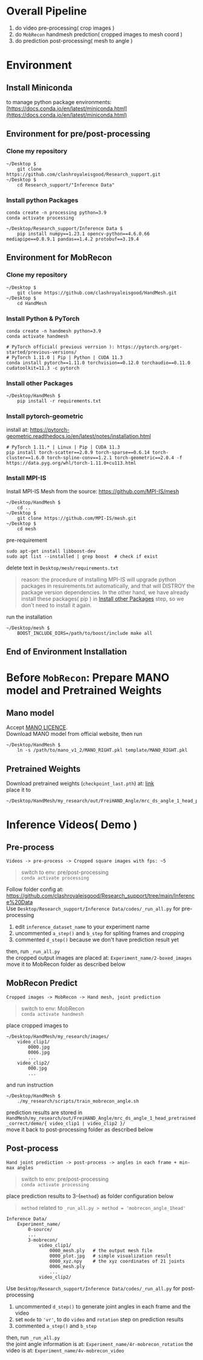 # Overall Pipeline
1. do video pre-processing( crop images )
2. do `MobRecon` handmesh predction( cropped images to mesh coord )
3. do prediction post-processing( mesh to angle )

# Environment
## Install Miniconda
to manage python package environments: 
[https://docs.conda.io/en/latest/miniconda.html](https://docs.conda.io/en/latest/miniconda.html)

## Environment for pre/post-processing
### Clone my repository
```
~/Desktop $
    git clone https://github.com/clashroyaleisgood/Research_support.git
~/Desktop $
    cd Research_support/"Inference Data"
```

### Install python Packages
```
conda create -n processing python=3.9
conda activate processing
```

```
~/Desktop/Research_support/Inference Data $
    pip install numpy==1.23.1 opencv-python==4.6.0.66 mediapipe==0.8.9.1 pandas==1.4.2 protobuf==3.19.4
```

## Environment for MobRecon
### Clone my repository
```
~/Desktop $
    git clone https://github.com/clashroyaleisgood/HandMesh.git
~/Desktop $
    cd HandMesh
```

### Install Python & PyTorch
```
conda create -n handmesh python=3.9
conda activate handmesh

# PyTorch official( previous verrsion ): https://pytorch.org/get-started/previous-versions/
# PyTorch 1.11.0 | Pip | Python | CUDA 11.3
conda install pytorch==1.11.0 torchvision==0.12.0 torchaudio==0.11.0 cudatoolkit=11.3 -c pytorch
```

### Install other Packages
```
~/Desktop/HandMesh $
    pip install -r requirements.txt
```

### Install pytorch-geometric
install at: https://pytorch-geometric.readthedocs.io/en/latest/notes/installation.html
```
# PyTorch 1.11.* | Linux | Pip | CUDA 11.3
pip install torch-scatter==2.0.9 torch-sparse==0.6.14 torch-cluster==1.6.0 torch-spline-conv==1.2.1 torch-geometric==2.0.4 -f https://data.pyg.org/whl/torch-1.11.0+cu113.html
```

### Install MPI-IS
Install MPI-IS Mesh from the source: https://github.com/MPI-IS/mesh
```
~/Desktop/HandMesh $
    cd ..
~/Desktop $
    git clone https://github.com/MPI-IS/mesh.git
~/Desktop $
    cd mesh
```

pre-requirement
```
sudo apt-get install libboost-dev
sudo apt list --installed | grep boost  # check if exist
```

delete text in `Desktop/mesh/requirements.txt`
> reason: the procedure of installing MPI-IS will upgrade python packages in resuirements.txt automatically,
> and that will DISTROY the package version dependencies.
> In the other hand, we have already install these packages( pip ) in [Install other Packages](#install-other-packages) step, so we don't need to install it again.

run the installation
```
~/Desktop/mesh $
    BOOST_INCLUDE_DIRS=/path/to/boost/include make all
```

## End of Environment Installation

# Before `MobRecon`: Prepare MANO model and Pretrained Weights
## Mano model
Accept [MANO LICENCE](https://mano.is.tue.mpg.de/license.html).  
Download MANO model from official website, then run
```
~/Desktop/HandMesh $
    ln -s /path/to/mano_v1_2/MANO_RIGHT.pkl template/MANO_RIGHT.pkl
```

## Pretrained Weights
Download pretrained weights (`checkpoint_last.pth`) at: [link](https://drive.google.com/drive/folders/1Nai7gcDmep39QGN3ToDaXwsauQUvutHh?usp=drive_link)  
place it to
```
~/Desktop/HandMesh/my_research/out/FreiHAND_Angle/mrc_ds_angle_1_head_pretrained_correct/checkpoints/checkpoint_best.pt
```

# Inference Videos( Demo )
## Pre-process
`Videos -> pre-process -> Cropped square images with fps: ~5`  
> switch to env: pre/post-processing  
> `conda activate processing`

Follow folder config at: https://github.com/clashroyaleisgood/Research_support/tree/main/Inference%20Data  
Use `Desktop/Research_support/Inference Data/codes/_run_all.py` for pre-processing
1. edit `inference_dataset_name` to your experiment name
2. uncommented `a_step()` and `b_step` for spliting frames and cropping
3. commented `d_step()` because we don't have prediction result yet

then, run `_run_all.py`  
the cropped output images are placed at: `Experiment_name/2-boxed_images`  
move it to MobRecon folder as described below

## MobRecon Predict
`Cropped images -> MobRecon -> Hand mesh, joint prediction`  
> switch to env: MobRecon  
> `conda activate handmesh`

place cropped images to
```
~/Desktop/HandMesh/my_research/images/
    video_clip1/
        0000.jpg
        0006.jpg
        ...
    video_clip2/
        000.jpg
        ...
```

and run instruction
```
~/Desktop/HandMesh $
    ./my_research/scripts/train_mobrecon_angle.sh
```

prediction results are stored in `HandMesh/my_research/out/FreiHAND_Angle/mrc_ds_angle_1_head_pretrained_correct/demo/{ video_clip1 | video_clip2 }/`  
move it back to post-processing folder as described below

## Post-process
`Hand joint prediction -> post-process -> angles in each frame + min-max angles`  
> switch to env: pre/post-processing  
> `conda activate processing`

place prediction results to 3-{`method`} as folder configuration below
> `method` related to `_run_all.py > method = 'mobrecon_angle_1head'`

```
Inference Data/
    Experiment_name/
        0-source/
        ...
        3-mobrecon/
            video_clip1/
                0000_mesh.ply   # the output mesh file
                0000_plot.jpg   # simple visualization result
                0000_xyz.npy    # the xyz coordinates of 21 joints
                0006_mesh.ply
                ...
            video_clip2/
```
Use `Desktop/Research_support/Inference Data/codes/_run_all.py` for post-processing
1. uncommented `d_step()` to generate joint angles in each frame and the video
2. set `mode` to `'vr'`, to do `video` and `rotation` step on prediction results
3. commented `a_step()` and `b_step`

then, run `_run_all.py`  
the joint angle information is at: `Experiment_name/4r-mobrecon_rotation`
the video is at: `Experiment_name/4v-mobrecon_video`
